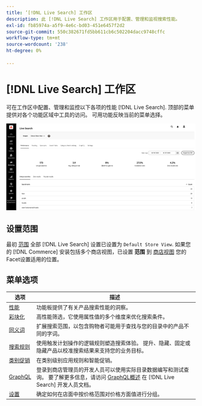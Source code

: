 ```yaml
---
title: ’[!DNL Live Search] 工作区
description: 此 [!DNL Live Search] 工作区用于配置、管理和监视搜索性能。
exl-id: fb85974a-a5f9-4e6c-bd03-451e6457f2d2
source-git-commit: 550c382671fd5bb611cb6c502204dacc9748cffc
workflow-type: tm+mt
source-wordcount: '238'
ht-degree: 0%

---
```


# [!DNL Live Search] 工作区

可在工作区中配置、管理和监控以下各项的性能 [!DNL Live Search]. 顶部的菜单提供对各个功能区域中工具的访问。  可用功能反映当前的菜单选择。

![彩块化工作区](assets/workspace.png)

## 设置范围

最初 [范围](https://experienceleague.adobe.com/docs/commerce-admin/start/setup/websites-stores-views.html#scope-settings) 全部 [!DNL Live Search] 设置已设置为 `Default Store View`. 如果您的 [!DNL Commerce] 安装包括多个商店视图，已设置 **范围** 到 [商店视图](https://experienceleague.adobe.com/docs/commerce-admin/start/setup/websites-stores-views.html) 您的Facet设置适用的位置。

## 菜单选项

| 选项 | 描述 |
|--- |--- |
| [性能](performance.md) | 功能板提供了有关产品搜索性能的洞察。 |
| [彩块化](facets.md) | 高性能筛选，它使用属性值的多个维度来优化搜索条件。 |
| [同义词](synonyms.md) | 扩展搜索范围，以包含购物者可能用于查找与您的目录中的产品不同的字词。 |
| [搜索规则](rules.md) | 使用触发计划操作的逻辑规则塑造搜索体验。 提升、隐藏、固定或隐藏产品以校准搜索结果来支持您的业务目标。 |
| [类别促销](category-merch.md) | 在类别级别应用规则和智能促销。 |
| [GraphQL](https://developer.adobe.com/commerce/webapi/graphql/schema/live-search/) | 登录到商店管理员的开发人员可以使用实际目录数据编写和测试查询。 要了解更多信息，请访问 [GraphQL概述](https://developer.adobe.com/commerce/webapi/graphql/) 在 [!DNL Live Search] 开发人员文档。 |
| [设置](settings.md) | 确定如何在店面中按价格范围对价格方面值进行分组。 |
